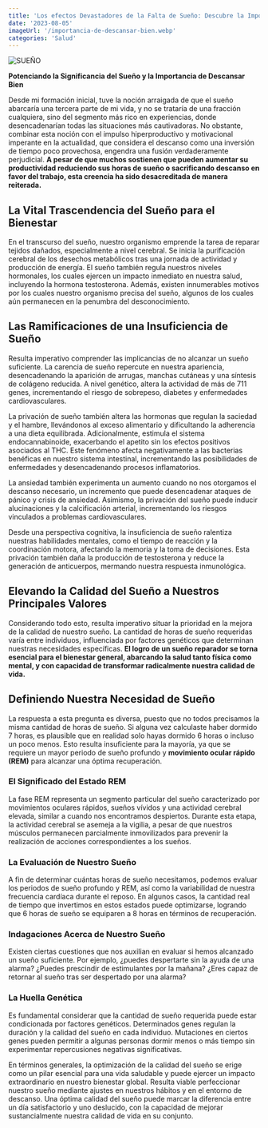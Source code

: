 ```yaml
---
title: 'Los efectos Devastadores de la Falta de Sueño: Descubre la Importancia de Descansar Bien'
date: '2023-08-05'
imageUrl: '/importancia-de-descansar-bien.webp'
categories: 'Salud'
---
```

![SUEÑO](/importancia-de-descansar-bien.webp)

**Potenciando la Significancia del Sueño y la Importancia de Descansar Bien**

Desde mi formación inicial, tuve la noción arraigada de que el sueño abarcaría una tercera parte de mi vida, y no se trataría de una fracción cualquiera, sino del segmento más rico en experiencias, donde desencadenarían todas las situaciones más cautivadoras. No obstante, combinar esta noción con el impulso hiperproductivo y motivacional imperante en la actualidad, que considera el descanso como una inversión de tiempo poco provechosa, engendra una fusión verdaderamente perjudicial. **A pesar de que muchos sostienen que pueden aumentar su productividad reduciendo sus horas de sueño o sacrificando descanso en favor del trabajo, esta creencia ha sido desacreditada de manera reiterada.**

## La Vital Trascendencia del Sueño para el Bienestar

En el transcurso del sueño, nuestro organismo emprende la tarea de reparar tejidos dañados, especialmente a nivel cerebral. Se inicia la purificación cerebral de los desechos metabólicos tras una jornada de actividad y producción de energía. El sueño también regula nuestros niveles hormonales, los cuales ejercen un impacto inmediato en nuestra salud, incluyendo la hormona testosterona. Además, existen innumerables motivos por los cuales nuestro organismo precisa del sueño, algunos de los cuales aún permanecen en la penumbra del desconocimiento.

## Las Ramificaciones de una Insuficiencia de Sueño

Resulta imperativo comprender las implicancias de no alcanzar un sueño suficiente. La carencia de sueño repercute en nuestra apariencia, desencadenando la aparición de arrugas, manchas cutáneas y una síntesis de colágeno reducida. A nivel genético, altera la actividad de más de 711 genes, incrementando el riesgo de sobrepeso, diabetes y enfermedades cardiovasculares.

La privación de sueño también altera las hormonas que regulan la saciedad y el hambre, llevándonos al exceso alimentario y dificultando la adherencia a una dieta equilibrada. Adicionalmente, estimula el sistema endocannabinoide, exacerbando el apetito sin los efectos positivos asociados al THC. Este fenómeno afecta negativamente a las bacterias benéficas en nuestro sistema intestinal, incrementando las posibilidades de enfermedades y desencadenando procesos inflamatorios.

La ansiedad también experimenta un aumento cuando no nos otorgamos el descanso necesario, un incremento que puede desencadenar ataques de pánico y crisis de ansiedad. Asimismo, la privación del sueño puede inducir alucinaciones y la calcificación arterial, incrementando los riesgos vinculados a problemas cardiovasculares.

Desde una perspectiva cognitiva, la insuficiencia de sueño ralentiza nuestras habilidades mentales, como el tiempo de reacción y la coordinación motora, afectando la memoria y la toma de decisiones. Esta privación también daña la producción de testosterona y reduce la generación de anticuerpos, mermando nuestra respuesta inmunológica.

## Elevando la Calidad del Sueño a Nuestros Principales Valores

Considerando todo esto, resulta imperativo situar la prioridad en la mejora de la calidad de nuestro sueño. La cantidad de horas de sueño requeridas varía entre individuos, influenciada por factores genéticos que determinan nuestras necesidades específicas. **El logro de un sueño reparador se torna esencial para el bienestar general, abarcando la salud tanto física como mental, y con capacidad de transformar radicalmente nuestra calidad de vida.**

## Definiendo Nuestra Necesidad de Sueño

La respuesta a esta pregunta es diversa, puesto que no todos precisamos la misma cantidad de horas de sueño. Si alguna vez calculaste haber dormido 7 horas, es plausible que en realidad solo hayas dormido 6 horas o incluso un poco menos. Esto resulta insuficiente para la mayoría, ya que se requiere un mayor periodo de sueño profundo y **movimiento ocular rápido (REM)** para alcanzar una óptima recuperación.

### El Significado del Estado REM

La fase REM representa un segmento particular del sueño caracterizado por movimientos oculares rápidos, sueños vívidos y una actividad cerebral elevada, similar a cuando nos encontramos despiertos. Durante esta etapa, la actividad cerebral se asemeja a la vigilia, a pesar de que nuestros músculos permanecen parcialmente inmovilizados para prevenir la realización de acciones correspondientes a los sueños.

### La Evaluación de Nuestro Sueño

A fin de determinar cuántas horas de sueño necesitamos, podemos evaluar los periodos de sueño profundo y REM, así como la variabilidad de nuestra frecuencia cardíaca durante el reposo. En algunos casos, la cantidad real de tiempo que invertimos en estos estados puede optimizarse, logrando que 6 horas de sueño se equiparen a 8 horas en términos de recuperación.

### Indagaciones Acerca de Nuestro Sueño

Existen ciertas cuestiones que nos auxilian en evaluar si hemos alcanzado un sueño suficiente. Por ejemplo, ¿puedes despertarte sin la ayuda de una alarma? ¿Puedes prescindir de estimulantes por la mañana? ¿Eres capaz de retornar al sueño tras ser despertado por una alarma?

### La Huella Genética

Es fundamental considerar que la cantidad de sueño requerida puede estar condicionada por factores genéticos. Determinados genes regulan la duración y la calidad del sueño en cada individuo. Mutaciones en ciertos genes pueden permitir a algunas personas dormir menos o más tiempo sin experimentar repercusiones negativas significativas.

En términos generales, la optimización de la calidad del sueño se erige como un pilar esencial para una vida saludable y puede ejercer un impacto extraordinario en nuestro bienestar global. Resulta viable perfeccionar nuestro sueño mediante ajustes en nuestros hábitos y en el entorno de descanso. Una óptima calidad del sueño puede marcar la diferencia entre un día satisfactorio y uno deslucido, con la capacidad de mejorar sustancialmente nuestra calidad de vida en su conjunto.

